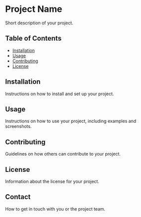 # Project Name

Short description of your project.

## Table of Contents

- [Installation](#installation)
- [Usage](#usage)
- [Contributing](#contributing)
- [License](#license)

## Installation

Instructions on how to install and set up your project.

## Usage

Instructions on how to use your project, including examples and screenshots.

## Contributing

Guidelines on how others can contribute to your project.

## License

Information about the license for your project.

## Contact

How to get in touch with you or the project team.
